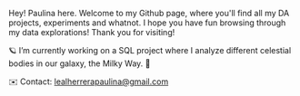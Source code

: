 Hey! Paulina here. Welcome to my Github page, where you'll find all my DA projects, experiments and whatnot. I hope you have fun browsing through my data explorations!
Thank you for visiting! 

🪐 I’m currently working on a SQL project where I analyze different celestial bodies in our galaxy, the Milky Way. 🌠

✉️ Contact: lealherrerapaulina@gmail.com
  
<!--
**paulinalealh/paulinalealh** is a ✨ _special_ ✨ repository because its `README.md` (this file) appears on your GitHub profile.

Here are some ideas to get you started:

- 🔭 I’m currently working on ...
- 🌱 I’m currently learning ...
- 👯 I’m looking to collaborate on ...
- 🤔 I’m looking for help with ...
- 💬 Ask me about ...
- 📫 How to reach me: ...
- 😄 Pronouns: ...
- ⚡ Fun fact: ...
-->

